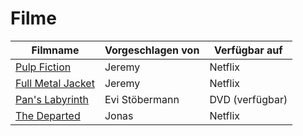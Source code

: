 # Filme


|Filmname                                                                   |Vorgeschlagen von       |Verfügbar auf       |
|---------------------------------------------------------------------------|------------------------|--------------------|
|[Pulp Fiction](https://www.imdb.com/title/tt0110912/)                      |Jeremy                  |Netflix             |
|[Full Metal Jacket](https://www.imdb.com/title/tt0093058/)                 |Jeremy                  |Netflix             |
|[Pan's Labyrinth](https://www.imdb.com/title/tt0457430/)                   |Evi Stöbermann          |DVD (verfügbar)     |
|[The Departed](https://www.imdb.com/title/tt0407887/)                      |Jonas                   |Netflix             |
